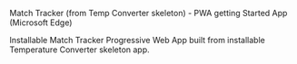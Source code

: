 Match Tracker (from Temp Converter skeleton) - PWA getting Started App (Microsoft Edge)

Installable Match Tracker Progressive Web App built from installable Temperature Converter skeleton app.
